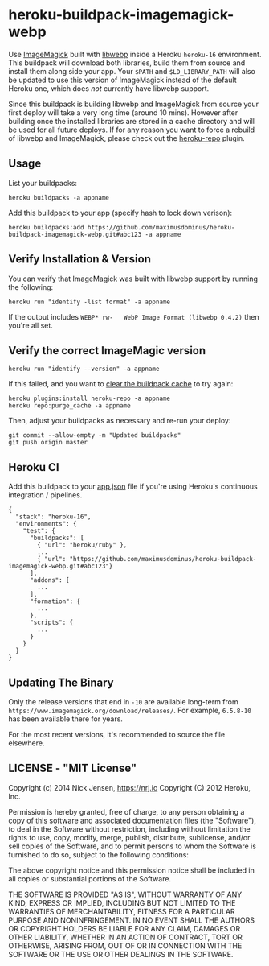 heroku-buildpack-imagemagick-webp
===========================

Use [ImageMagick](www.imagemagick.org) built with [libwebp](https://code.google.com/p/webp/) inside a Heroku `heroku-16` environment. This buildpack will download both libraries, build them from source and install them along side your app. Your ```$PATH``` and ```$LD_LIBRARY_PATH``` will also be updated to use this version of ImageMagick instead of the default Heroku one, which does _not_ currently have libwebp support.

Since this buildpack is building libwebp and ImageMagick from source your first deploy will take a very long time (around 10 mins). However after building once the installed libraries are stored in a cache directory and will be used for all future deploys. If for any reason you want to force a rebuild of libwebp and ImageMagick, please check out the [heroku-repo](https://github.com/heroku/heroku-repo) plugin.

## Usage

List your buildpacks:
```
heroku buildpacks -a appname
```

Add this buildpack to your app (specify hash to lock down verison):
```
heroku buildpacks:add https://github.com/maximusdominus/heroku-buildpack-imagemagick-webp.git#abc123 -a appname
```


## Verify Installation & Version

You can verify that ImageMagick was built with libwebp support by running the following:

```
heroku run "identify -list format" -a appname
```

If the output includes ```WEBP* rw-   WebP Image Format (libwebp 0.4.2)``` then you're all set.

## Verify the correct ImageMagic version

```
heroku run "identify --version" -a appname
```


If this failed, and you want to [clear the buildpack cache](https://help.heroku.com/18PI5RSY/how-do-i-clear-the-build-cache) to try again:

```
heroku plugins:install heroku-repo -a appname
heroku repo:purge_cache -a appname
```

Then, adjust your buildpacks as necessary and re-run your deploy:

```
git commit --allow-empty -m "Updated buildpacks"
git push origin master
```

## Heroku CI
Add this buildpack to your [app.json](https://devcenter.heroku.com/articles/app-json-schema) file if you're using Heroku's continuous integration / pipelines.

```
{
  "stack": "heroku-16",
  "environments": {
    "test": {
      "buildpacks": [
        { "url": "heroku/ruby" },
        ...
        { "url": "https://github.com/maximusdominus/heroku-buildpack-imagemagick-webp.git#abc123"}
      ],
      "addons": [
        ...
      ],
      "formation": {
        ...
      },
      "scripts": {
        ...
      }
    }
  }
}
```

## Updating The Binary

Only the release versions that end in `-10` are available long-term from `https://www.imagemagick.org/download/releases/`. For example, `6.5.8-10` has been available there for years.

For the most recent versions, it's recommended to source the file elsewhere.


## LICENSE - "MIT License"

Copyright (c) 2014 Nick Jensen, https://nrj.io
Copyright (C) 2012 Heroku, Inc.

Permission is hereby granted, free of charge, to any person
obtaining a copy of this software and associated documentation
files (the "Software"), to deal in the Software without
restriction, including without limitation the rights to use,
copy, modify, merge, publish, distribute, sublicense, and/or sell
copies of the Software, and to permit persons to whom the
Software is furnished to do so, subject to the following
conditions:

The above copyright notice and this permission notice shall be
included in all copies or substantial portions of the Software.

THE SOFTWARE IS PROVIDED "AS IS", WITHOUT WARRANTY OF ANY KIND,
EXPRESS OR IMPLIED, INCLUDING BUT NOT LIMITED TO THE WARRANTIES
OF MERCHANTABILITY, FITNESS FOR A PARTICULAR PURPOSE AND
NONINFRINGEMENT. IN NO EVENT SHALL THE AUTHORS OR COPYRIGHT
HOLDERS BE LIABLE FOR ANY CLAIM, DAMAGES OR OTHER LIABILITY,
WHETHER IN AN ACTION OF CONTRACT, TORT OR OTHERWISE, ARISING
FROM, OUT OF OR IN CONNECTION WITH THE SOFTWARE OR THE USE OR
OTHER DEALINGS IN THE SOFTWARE.
